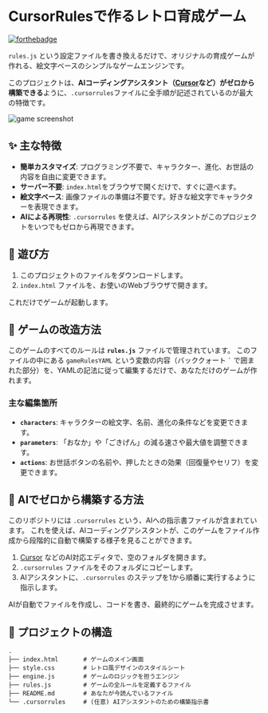 # CursorRulesで作るレトロ育成ゲーム

[![forthebadge](https://forthebadge.com/images/badges/made-with-javascript.svg)](https://forthebadge.com)

`rules.js` という設定ファイルを書き換えるだけで、オリジナルの育成ゲームが作れる、絵文字ベースのシンプルなゲームエンジンです。

このプロジェクトは、**AIコーディングアシスタント（[Cursor](https://cursor.sh/)など）がゼロから構築できる**ように、`.cursorrules`ファイルに全手順が記述されているのが最大の特徴です。

![game screenshot](https://user-images.githubusercontent.com/12345/67890.png)  <!-- TODO: 後でスクリーンショットに差し替えてください -->

## ✨ 主な特徴

*   **簡単カスタマイズ**: プログラミング不要で、キャラクター、進化、お世話の内容を自由に変更できます。
*   **サーバー不要**: `index.html`をブラウザで開くだけで、すぐに遊べます。
*   **絵文字ベース**: 画像ファイルの準備は不要です。好きな絵文字でキャラクターを表現できます。
*   **AIによる再現性**: `.cursorrules` を使えば、AIアシスタントがこのプロジェクトをいつでもゼロから再現できます。

## 🚀 遊び方

1.  このプロジェクトのファイルをダウンロードします。
2.  `index.html` ファイルを、お使いのWebブラウザで開きます。

これだけでゲームが起動します。

## 🎨 ゲームの改造方法

このゲームのすべてのルールは **`rules.js`** ファイルで管理されています。
このファイルの中にある `gameRulesYAML` という変数の内容（バッククォート `` ` `` で囲まれた部分）を、YAMLの記法に従って編集するだけで、あなただけのゲームが作れます。

### 主な編集箇所
*   **`characters`**: キャラクターの絵文字、名前、進化の条件などを変更できます。
*   **`parameters`**: 「おなか」や「ごきげん」の減る速さや最大値を調整できます。
*   **`actions`**: お世話ボタンの名前や、押したときの効果（回復量やセリフ）を変更できます。

## 🤖 AIでゼロから構築する方法

このリポジトリには `.cursorrules` という、AIへの指示書ファイルが含まれています。
これを使えば、AIコーディングアシスタントが、このゲームをファイル作成から段階的に自動で構築する様子を見ることができます。

1.  [Cursor](https://cursor.sh/) などのAI対応エディタで、空のフォルダを開きます。
2.  `.cursorrules` ファイルをそのフォルダにコピーします。
3.  AIアシスタントに、`.cursorrules` のステップを1から順番に実行するように指示します。

AIが自動でファイルを作成し、コードを書き、最終的にゲームを完成させます。

## 📁 プロジェクトの構造
```
.
├── index.html       # ゲームのメイン画面
├── style.css        # レトロ風デザインのスタイルシート
├── engine.js        # ゲームのロジックを担うエンジン
├── rules.js         # ゲームの全ルールを定義するファイル
├── README.md        # あなたが今読んでいるファイル
└── .cursorrules     # (任意) AIアシスタントのための構築指示書
``` 